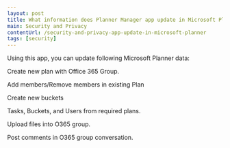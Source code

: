 ```yaml
---
layout: post
title: What information does Planner Manager app update in Microsoft Planner?
main: Security and Privacy
contentUrl: /security-and-privacy-app-update-in-microsoft-planner
tags: [security]
---
```

Using this app, you can update following Microsoft Planner data: 

Create new plan with Office 365 Group. 

Add members/Remove members in existing Plan 

Create new buckets 

Tasks, Buckets, and Users from required plans. 

Upload files into O365 group. 

Post comments in O365 group conversation. 